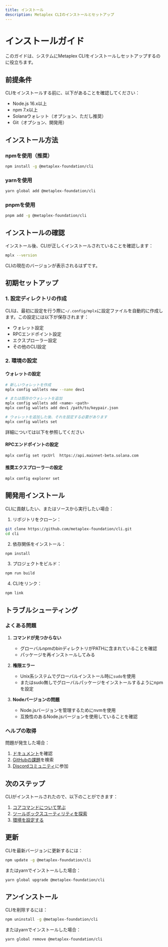 ```yaml
---
title: インストール
description: Metaplex CLIのインストールとセットアップ
---
```


# インストールガイド

このガイドは、システムにMetaplex CLIをインストールしセットアップするのに役立ちます。

## 前提条件

CLIをインストールする前に、以下があることを確認してください：

- Node.js 16.x以上
- npm 7.x以上
- Solanaウォレット（オプション、ただし推奨）
- Git（オプション、開発用）

## インストール方法

### npmを使用（推奨）

```bash
npm install -g @metaplex-foundation/cli
```

### yarnを使用

```bash
yarn global add @metaplex-foundation/cli
```

### pnpmを使用

```bash
pnpm add -g @metaplex-foundation/cli
```

## インストールの確認

インストール後、CLIが正しくインストールされていることを確認します：

```bash
mplx --version
```

CLIの現在のバージョンが表示されるはずです。

## 初期セットアップ

### 1. 設定ディレクトリの作成

CLIは、最初に設定を行う際に`~/.config/mplx`に設定ファイルを自動的に作成します。この設定には以下が保存されます：
- ウォレット設定
- RPCエンドポイント設定
- エクスプローラー設定
- その他のCLI設定

### 2. 環境の設定

#### ウォレットの設定
```bash
# 新しいウォレットを作成
mplx config wallets new --name dev1

# または既存のウォレットを追加
mplx config wallets add <name> <path>
mplx config wallets add dev1 /path/to/keypair.json

# ウォレットを追加した後、それを設定する必要があります
mplx config wallets set
```

詳細については以下を参照してください

#### RPCエンドポイントの設定
```bash
mplx config set rpcUrl  https://api.mainnet-beta.solana.com
```

#### 推奨エクスプローラーの設定
```bash
mplx config explorer set
```

## 開発用インストール

CLIに貢献したい、またはソースから実行したい場合：

1. リポジトリをクローン：
```bash
git clone https://github.com/metaplex-foundation/cli.git
cd cli
```

2. 依存関係をインストール：
```bash
npm install
```

3. プロジェクトをビルド：
```bash
npm run build
```

4. CLIをリンク：
```bash
npm link
```

## トラブルシューティング

### よくある問題

1. **コマンドが見つからない**
   - グローバルnpmのbinディレクトリがPATHに含まれていることを確認
   - パッケージを再インストールしてみる

2. **権限エラー**
   - Unix系システムでグローバルインストール時に`sudo`を使用
   - またはsudo無しでグローバルパッケージをインストールするようにnpmを設定

3. **Nodeバージョンの問題**
   - Node.jsバージョンを管理するためにnvmを使用
   - 互換性のあるNode.jsバージョンを使用していることを確認

### ヘルプの取得

問題が発生した場合：

1. [ドキュメント](https://developers.metaplex.com)を確認
2. [GitHubの課題](https://github.com/metaplex-foundation/cli/issues)を検索
3. [Discordコミュニティ](https://discord.gg/metaplex)に参加

## 次のステップ

CLIがインストールされたので、以下のことができます：

1. [コアコマンドについて学ぶ](/jp/cli/core/create-asset)
2. [ツールボックスユーティリティを探索](/jp/cli/toolbox/token-create)
3. [環境を設定する](/jp/cli/config/wallets)

## 更新

CLIを最新バージョンに更新するには：

```bash
npm update -g @metaplex-foundation/cli
```

またはyarnでインストールした場合：

```bash
yarn global upgrade @metaplex-foundation/cli
```

## アンインストール

CLIを削除するには：

```bash
npm uninstall -g @metaplex-foundation/cli
```

またはyarnでインストールした場合：

```bash
yarn global remove @metaplex-foundation/cli
```
